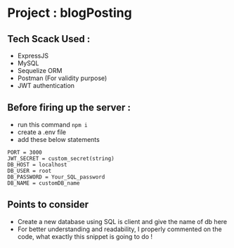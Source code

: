 ﻿# Project : blogPosting
## Tech Scack Used : 
- ExpressJS 
- MySQL
- Sequelize ORM
- Postman (For validity purpose)
- JWT authentication
## Before firing up the server : 
- run this command
  ``` npm i ```
- create a .env file
- add these below statements
 ```
PORT = 3000
JWT_SECRET = custom_secret(string)
DB_HOST = localhost
DB_USER = root
DB_PASSWORD = Your_SQL_password
DB_NAME = customDB_name
```
## Points to consider
- Create a new database using SQL is client and give the name of db here
- For better understanding and readability, I properly commented on the code, what exactly this snippet is going to do !
